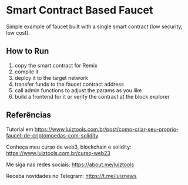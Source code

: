 # Smart Contract Based Faucet

Simple example of faucet built with a single smart contract (low security, low cost).

## How to Run

1. copy the smart contract for Remix
2. compile it
3. deploy it to the target network
4. transfer funds to the faucet contract address
5. call admin functions to adjust the params as you like
6. build a frontend for it or verify the contract at the block explorer

## Referências

Tutorial em https://www.luiztools.com.br/post/como-criar-seu-proprio-faucet-de-criptomoedas-com-solidity

Conheça meu curso de web3, blockchain e solidity: https://www.luiztools.com.br/curso-web23

Me siga nas redes sociais: https://about.me/luiztools

Receba novidades no Telegram: https://t.me/luiznews